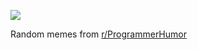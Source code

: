 ![](https://preview.redd.it/c7fix63oh9ve1.png?width=640&crop=smart&auto=webp&s=d02b712cb6650be30fb7a25ea44acb462dbaa716)

 Random memes from [r/ProgrammerHumor](https://www.reddit.com/r/ProgrammerHumor/)
